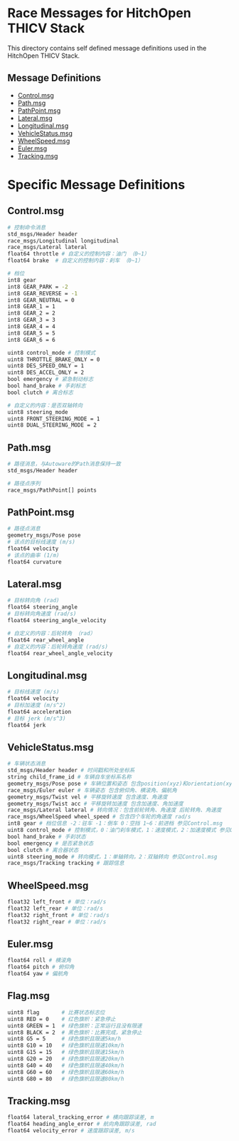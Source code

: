 # Race Messages for HitchOpen THICV Stack
This directory contains self defined message definitions used in the HitchOpen THICV Stack.

## Message Definitions
- [Control.msg](msg/Control.msg)
- [Path.msg](msg/Path.msg)
- [PathPoint.msg](msg/PathPoint.msg)
- [Lateral.msg](msg/Lateral.msg)
- [Longitudinal.msg](msg/Longitudinal.msg)
- [VehicleStatus.msg](msg/VehicleStatus.msg)
- [WheelSpeed.msg](msg/WheelSpeed.msg)
- [Euler.msg](msg/Euler.msg)
- [Tracking.msg](msg/Tracking.msg)


# Specific Message Definitions

## Control.msg
``` bash
# 控制命令消息
std_msgs/Header header
race_msgs/Longitudinal longitudinal
race_msgs/Lateral lateral
float64 throttle # 自定义的控制内容：油门 （0~1）
float64 brake  # 自定义的控制内容：刹车 （0~1）

# 档位
int8 gear
int8 GEAR_PARK = -2
int8 GEAR_REVERSE = -1
int8 GEAR_NEUTRAL = 0
int8 GEAR_1 = 1
int8 GEAR_2 = 2
int8 GEAR_3 = 3
int8 GEAR_4 = 4
int8 GEAR_5 = 5
int8 GEAR_6 = 6

uint8 control_mode # 控制模式
uint8 THROTTLE_BRAKE_ONLY = 0
uint8 DES_SPEED_ONLY = 1
uint8 DES_ACCEL_ONLY = 2
bool emergency # 紧急制动标志
bool hand_brake # 手刹标志
bool clutch # 离合标志

# 自定义的内容：是否双轴转向
uint8 steering_mode
uint8 FRONT_STEERING_MODE = 1
uint8 DUAL_STEERING_MODE = 2
```

## Path.msg
``` bash
# 路径消息，与Autoware的Path消息保持一致
std_msgs/Header header

# 路径点序列
race_msgs/PathPoint[] points
```

## PathPoint.msg
``` bash
# 路径点消息
geometry_msgs/Pose pose
# 该点的目标线速度 (m/s)
float64 velocity
# 该点的曲率 (1/m)
float64 curvature
```

## Lateral.msg
``` bash
# 目标转向角 (rad)
float64 steering_angle
# 目标转向角速度 (rad/s)
float64 steering_angle_velocity

# 自定义的内容：后轮转角 （rad）
float64 rear_wheel_angle
# 自定义的内容：后轮转角速度 (rad/s)
float64 rear_wheel_angle_velocity
```

## Longitudinal.msg
``` bash
# 目标线速度 (m/s)
float64 velocity
# 目标加速度 (m/s^2)
float64 acceleration
# 目标 jerk (m/s^3)
float64 jerk
```

## VehicleStatus.msg
``` bash
# 车辆状态消息
std_msgs/Header header # 时间戳和所处坐标系
string child_frame_id # 车辆自车坐标系名称
geometry_msgs/Pose pose # 车辆位置和姿态 包含position(xyz)和orientation(xyzw)
race_msgs/Euler euler # 车辆姿态 包含俯仰角、横滚角、偏航角
geometry_msgs/Twist vel # 平移旋转速度 包含速度、角速度
geometry_msgs/Twist acc # 平移旋转加速度 包含加速度、角加速度
race_msgs/Lateral lateral # 转向情况：包含前轮转角、角速度 后轮转角、角速度
race_msgs/WheelSpeed wheel_speed # 包含四个车轮的角速度 rad/s
int8 gear # 档位信息 -2：驻车 -1：倒车 0：空挡 1~6：前进档 参见Control.msg
uint8 control_mode # 控制模式，0：油门刹车模式，1：速度模式，2：加速度模式 参见Control.msg
bool hand_brake # 手刹状态
bool emergency # 是否紧急状态
bool clutch # 离合器状态
uint8 steering_mode # 转向模式，1：单轴转向，2：双轴转向 参见Control.msg
race_msgs/Tracking tracking # 跟踪信息
```

## WheelSpeed.msg
``` bash
float32 left_front # 单位：rad/s
float32 left_rear # 单位：rad/s
float32 right_front # 单位：rad/s
float32 right_rear # 单位：rad/s
```

## Euler.msg
``` bash
float64 roll # 横滚角
float64 pitch # 俯仰角
float64 yaw # 偏航角
```

## Flag.msg
``` bash
uint8 flag       # 比赛状态标志位
uint8 RED = 0    # 红色旗帜：紧急停止
uint8 GREEN = 1  # 绿色旗帜：正常运行且没有限速
uint8 BLACK = 2  # 黑色旗帜：比赛完成，紧急停止
uint8 G5 = 5     # 绿色旗帜且限速5km/h
uint8 G10 = 10   # 绿色旗帜且限速10km/h
uint8 G15 = 15   # 绿色旗帜且限速15km/h
uint8 G20 = 20   # 绿色旗帜且限速20km/h
uint8 G40 = 40   # 绿色旗帜且限速40km/h
uint8 G60 = 60   # 绿色旗帜且限速60km/h 
uint8 G80 = 80   # 绿色旗帜且限速80km/h
```

## Tracking.msg
``` bash
float64 lateral_tracking_error # 横向跟踪误差, m
float64 heading_angle_error # 航向角跟踪误差, rad
float64 velocity_error # 速度跟踪误差, m/s
```